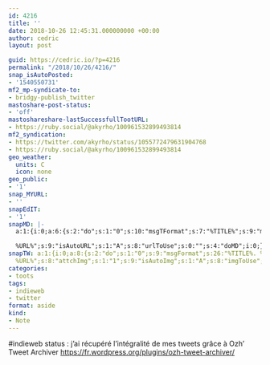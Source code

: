 ```yaml
---
id: 4216
title: ''
date: 2018-10-26 12:45:31.000000000 +00:00
author: cedric
layout: post

guid: https://cedric.io/?p=4216
permalink: "/2018/10/26/4216/"
snap_isAutoPosted:
- '1540550731'
mf2_mp-syndicate-to:
- bridgy-publish_twitter
mastoshare-post-status:
- 'off'
mastoshareshare-lastSuccessfullTootURL:
- https://ruby.social/@akyrho/100961532899493814
mf2_syndication:
- https://twitter.com/akyrho/status/1055772479631904768
- https://ruby.social/@akyrho/100961532899493814
geo_weather:
  units: C
  icon: none
geo_public:
- '1'
snap_MYURL:
- ''
snapEdIT:
- '1'
snapMD: |-
  a:1:{i:0;a:6:{s:2:"do";s:1:"0";s:10:"msgTFormat";s:7:"%TITLE%";s:9:"msgFormat";s:19:"%FULLTEXT%

  %URL%";s:9:"isAutoURL";s:1:"A";s:8:"urlToUse";s:0:"";s:4:"doMD";i:0;}}"
snapTW: a:1:{i:0;a:8:{s:2:"do";s:1:"0";s:9:"msgFormat";s:26:"%TITLE%. %EXCERPT% -
  %URL%";s:8:"attchImg";s:1:"1";s:9:"isAutoImg";s:1:"A";s:8:"imgToUse";s:0:"";s:9:"isAutoURL";s:1:"A";s:8:"urlToUse";s:0:"";s:4:"doTW";i:0;}}
categories:
- toots
tags:
- indieweb
- twitter
format: aside
kind:
- Note
---
```

#indieweb status : j&rsquo;ai récupéré l&rsquo;intégralité de mes tweets grâce à Ozh&rsquo; Tweet Archiver <https://fr.wordpress.org/plugins/ozh-tweet-archiver/>
